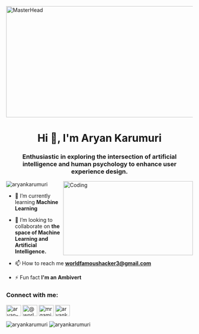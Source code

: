 
<img align="center" width="1000" height="300" alt="MasterHead" src="https://png.pngtree.com/thumb_back/fh260/background/20230702/pngtree-3d-illustration-of-a-software-developer-image_3752207.jpg">

<h1 align="center">Hi 👋, I'm Aryan Karumuri</h1>
<h3 align="center">Enthusiastic in exploring the intersection of artificial intelligence and human psychology to enhance user experience design.</h3>
<img align="right" alt="Coding" width="350" height="200" src="https://media0.giphy.com/media/qgQUggAC3Pfv687qPC/giphy.gif">

<p align="left"> <img src="https://komarev.com/ghpvc/?username=aryankarumuri&label=Profile%20views&color=0e75b6&style=flat" alt="aryankarumuri" /> </p>

- 🌱 I’m currently learning **Machine Learning**

- 👯 I’m looking to collaborate on **the space of Machine Learning and Artificial Intelligence.**

- 📫 How to reach me **worldfamoushacker3@gmail.com**

- ⚡ Fun fact **I'm an Ambivert**

<h3 align="left">Connect with me:</h3>
<p align="left">
<a href="https://linkedin.com/in/aryan-karumuri" target="blank"><img align="center" src="https://raw.githubusercontent.com/rahuldkjain/github-profile-readme-generator/master/src/images/icons/Social/linked-in-alt.svg" alt="aryan-karumuri" height="30" width="40" /></a>
<a href="https://medium.com/@worldfamoushacker3" target="blank"><img align="center" src="https://raw.githubusercontent.com/rahuldkjain/github-profile-readme-generator/master/src/images/icons/Social/medium.svg" alt="@worldfamoushacker3" height="30" width="40" /></a>
<a href="https://www.youtube.com/c/mrgamingfreak" target="blank"><img align="center" src="https://raw.githubusercontent.com/rahuldkjain/github-profile-readme-generator/master/src/images/icons/Social/youtube.svg" alt="mrgamingfreak" height="30" width="40" /></a>
<a href="https://www.hackerrank.com/aryankarumuri1" target="blank"><img align="center" src="https://raw.githubusercontent.com/rahuldkjain/github-profile-readme-generator/master/src/images/icons/Social/hackerrank.svg" alt="aryankarumuri1" height="30" width="40" /></a>
</p>

<div style="display: inline-block;">
    <img src="https://github-readme-stats.vercel.app/api?username=aryankarumuri&show_icons=true&locale=en&theme=midnight-purple&rank_icon=github" alt="aryankarumuri">
    <img src="https://github-readme-streak-stats.herokuapp.com/?user=aryankarumuri&theme=midnight-purple" alt="aryankarumuri">
</div>


